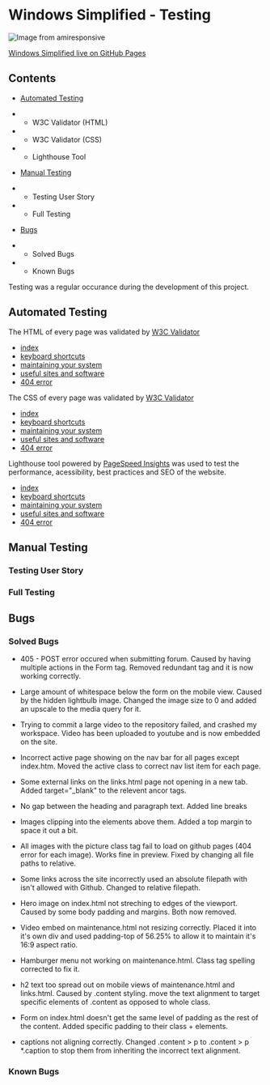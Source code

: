# **Windows Simplified - Testing**

![Image from amiresponsive]()

[Windows Simplified live on GitHub Pages](https://welshy92.github.io/windows-simplified/)

## **Contents**

* [Automated Testing](#automated-testing)
* * W3C Validator (HTML)
* * W3C Validator (CSS)
* * Lighthouse Tool

* [Manual Testing](#manual-testing)
* * Testing User Story
* * Full Testing

* [Bugs](#bugs)
* * Solved Bugs
* * Known Bugs

Testing was a regular occurance during the development of this project.



## **Automated Testing**
The HTML of every page was validated by [W3C Validator](https://validator.w3.org)
* [index]()
* [keyboard shortcuts]()
* [maintaining your system]()
* [useful sites and software]()
* [404 error]()

The CSS of every page was validated by [W3C Validator](https://jigsaw.w3.org/css-validator/)
* [index]()
* [keyboard shortcuts]()
* [maintaining your system]()
* [useful sites and software]()
* [404 error]()

Lighthouse tool powered by [PageSpeed Insights](https://web.dev/measure/) was used to test the performance, acessibility, best practices and SEO of the website.
* [index]()
* [keyboard shortcuts]()
* [maintaining your system]()
* [useful sites and software]()
* [404 error]()

## **Manual Testing**

### **Testing User Story**

### **Full Testing**

## **Bugs**

### **Solved Bugs**

* 405 - POST error occured when submitting forum. Caused by having multiple actions in the Form tag. Removed redundant tag and it is now working correctly.

* Large amount of whitespace below the form on the mobile view. Caused by the hidden lightbulb image. Changed the image size to 0 and added an upscale to the media query for it.

* Trying to commit a large video to the repository failed, and crashed my workspace. Video has been uploaded to youtube and is now embedded on the site.

* Incorrect active page showing on the nav bar for all pages except index.htm. Moved the active class to correct nav list item for each page.

* Some external links on the links.html page not opening in a new tab. Added target="_blank" to the relevent ancor tags.

* No gap between the heading and paragraph text. Added line breaks

* Images clipping into the elements above them. Added a top margin to space it out a bit.

* All images with the picture class tag fail to load on github pages (404 error for each image). Works fine in preview. Fixed by changing all file paths to relative.

* Some links across the site incorrectly used an absolute filepath with isn't allowed with Github. Changed to relative filepath.

* Hero image on index.html not streching to edges of the viewport. Caused by some body padding and margins. Both now removed.

* Video embed on maintenance.html not resizing correctly. Placed it into it's own div and used padding-top of 56.25% to allow it to maintain it's 16:9 aspect ratio.

* Hamburger menu not working on maintenance.html. Class tag spelling corrected to fix it.

* h2 text too spread out on mobile views of maintenance.html and links.html. Caused by .content styling. move the text alignment to target specific elements of .content as opposed to whole class.

* Form on index.html doesn't get the same level of padding as the rest of the content. Added specific padding to their class + elements.

* captions not aligning correctly. Changed .content > p to .content > p *.caption to stop them from inheriting the incorrect text alignment.

### **Known Bugs**

